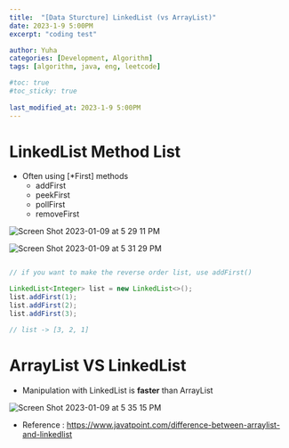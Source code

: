 ```yaml
---
title:  "[Data Sturcture] LinkedList (vs ArrayList)"
date: 2023-1-9 5:00PM
excerpt: "coding test"

author: Yuha
categories: [Development, Algorithm]
tags: [algorithm, java, eng, leetcode]

#toc: true
#toc_sticky: true
 
last_modified_at: 2023-1-9 5:00PM
---
```


# LinkedList Method List

- Often using [*First] methods
    - addFirst
    - peekFirst
    - pollFirst
    - removeFirst

![Screen Shot 2023-01-09 at 5 29 11 PM](https://user-images.githubusercontent.com/83699657/211266957-e0143316-2190-4084-9ba9-14e9a5498b5c.png)

![Screen Shot 2023-01-09 at 5 31 29 PM](https://user-images.githubusercontent.com/83699657/211267073-8d97cb63-76a1-48d3-ba6c-68b98e4e62c0.png)

```java

// if you want to make the reverse order list, use addFirst()

LinkedList<Integer> list = new LinkedList<>();
list.addFirst(1);
list.addFirst(2);
list.addFirst(3);

// list -> [3, 2, 1]

```

# ArrayList VS LinkedList

- Manipulation with LinkedList is **faster** than ArrayList

![Screen Shot 2023-01-09 at 5 35 15 PM](https://user-images.githubusercontent.com/83699657/211267633-6a69ba80-9094-4ba4-a8b5-c7467776bd92.png)

- Reference 
: <https://www.javatpoint.com/difference-between-arraylist-and-linkedlist>